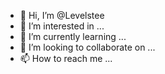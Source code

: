 - 👋 Hi, I’m @Levelstee
- 👀 I’m interested in ...
- 🌱 I’m currently learning ...
- 💞️ I’m looking to collaborate on ...
- 📫 How to reach me ...

<!---
Levelstee/Levelstee is a ✨ special ✨ repository because its `README.md` (this file) appears on your GitHub profile.
You can click the Preview link to take a look at your changes.
--->
